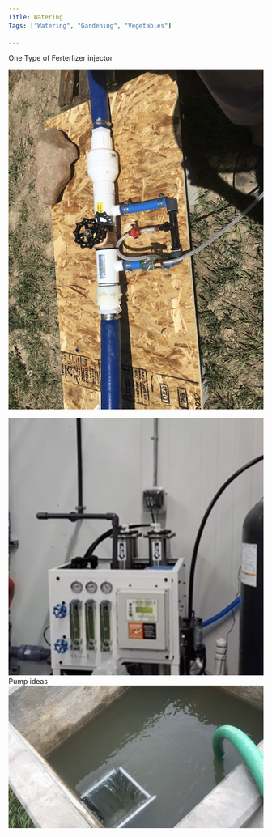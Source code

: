 ```yaml
---
Title: Watering
Tags: ["Watering", "Gardening", "Vegetables"]

---
```

One Type of Ferterlizer injector

![alt text](D28E89E0-1382-4BFD-9627-128C7248A562_1_105_c.jpeg)

![alt text](<Screenshot 2025-04-14 at 10.13.29 AM.png>)
Pump ideas
![alt text](<Screenshot 2025-04-01 at 7.41.54 PM.png>)